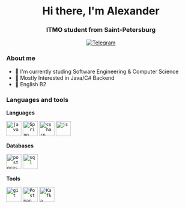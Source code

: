 <div id = "header" align = "center">
    <h1>Hi there, I'm Alexander</h1>
    <h3>ITMO student from Saint-Petersburg</h3>
    <a href="https://t.me/azhurpheel">
        <img src="https://img.shields.io/badge/Telegram-blue?style=for-the-badge&logo=telegram&logoColor=white" alt="Telegram"/>
    </a>
</div>

### About me
- 🦾 I'm currently studing Software Engineering & Computer Science
- 👀 Mostly Interested in Java/C# Backend
- 🍵 English B2 


### Languages and tools

**Languages**

<code><img src="https://cdn.jsdelivr.net/gh/devicons/devicon/icons/java/java-original-wordmark.svg" title="java" width="40" height ="40"/></code>
<code><img src="https://cdn.jsdelivr.net/gh/devicons/devicon@latest/icons/spring/spring-original-wordmark.svg" title="Spring" width="40" height="40"/></code>
<code><img src="https://cdn.jsdelivr.net/gh/devicons/devicon/icons/csharp/csharp-original.svg" title="csharp" width="40" height ="40"/></code>
<code><img src="https://cdn.jsdelivr.net/gh/devicons/devicon/icons/javascript/javascript-original.svg" title="js" width="40" height ="40"/></code>

**Databases**

<code><img src="https://cdn.jsdelivr.net/gh/devicons/devicon@latest/icons/postgresql/postgresql-plain-wordmark.svg" title="postgres" width="40" height="40"/></code>
<code><img src="https://cdn.jsdelivr.net/gh/devicons/devicon/icons/mysql/mysql-original-wordmark.svg" title="sql" width="40" height ="40"/></code>


**Tools**

<code><img src="https://cdn.jsdelivr.net/gh/devicons/devicon@latest/icons/git/git-original.svg" title="git" width="40" height="40"/></code>
<code><img src="https://cdn.jsdelivr.net/gh/devicons/devicon@latest/icons/postman/postman-original.svg" title="Postman" width="40" height="40" /></code>
<code><img src="https://cdn.jsdelivr.net/gh/devicons/devicon@latest/icons/apachekafka/apachekafka-original.svg" title="Kafka" width="40" height="40"/></code>







          
